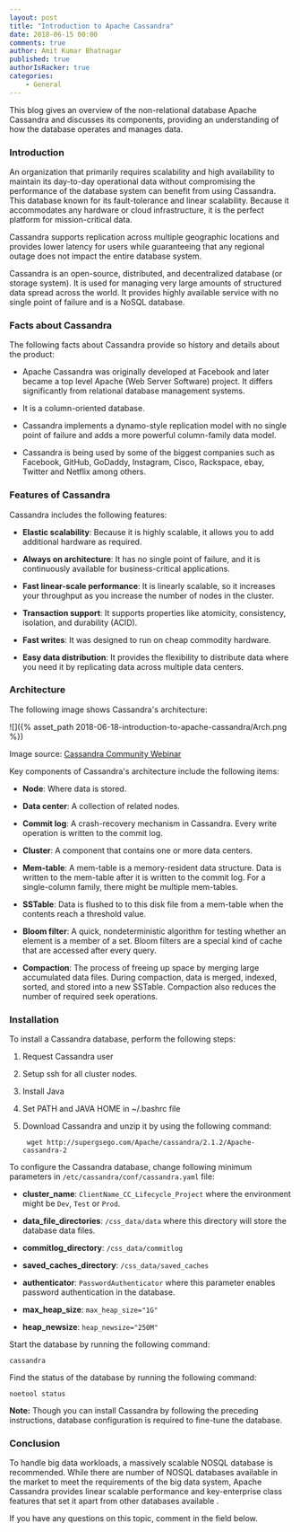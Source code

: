 ```yaml
---
layout: post
title: "Introduction to Apache Cassandra"
date: 2018-06-15 00:00
comments: true
author: Amit Kumar Bhatnagar
published: true
authorIsRacker: true
categories:
    - General
---
```


This blog gives an overview of the non-relational database Apache Cassandra and
discusses its components, providing an understanding of how the database
operates and manages data.

<!-- more -->

### Introduction

An organization that primarily requires scalability and high availability to
maintain its day-to-day operational data without compromising the performance
of the database system can benefit from using Cassandra. This database known
for its fault-tolerance and linear scalability. Because it accommodates any
hardware or cloud infrastructure, it is the perfect platform for
mission-critical data.

Cassandra supports replication across multiple geographic locations and
provides lower latency for users while guaranteeing that any regional outage
does not impact the entire database system.

Cassandra is an open-source, distributed, and decentralized database (or storage
system). It is used for managing very large amounts of structured data spread
across the world. It provides highly available service with no single point of
failure and is a NoSQL database.


### Facts about Cassandra

The following facts about Cassandra provide so history and details about the
product:

-	Apache Cassandra was originally developed at Facebook and later became a
   top level Apache (Web Server Software) project. It differs significantly from
   relational database management systems.

-	It is a column-oriented database.

-	Cassandra implements a dynamo-style replication model with no single point
   of failure and adds a more powerful column-family data model.

-	Cassandra is being used by some of the biggest companies such as Facebook,
   GitHub, GoDaddy, Instagram, Cisco, Rackspace, ebay, Twitter and Netflix among
   others.

### Features of Cassandra

Cassandra includes the following features:

- **Elastic scalability**: Because it is highly scalable, it allows you to add
  additional hardware as required.

- **Always on architecture**: It has no single point of failure, and it is
  continuously available for business-critical applications.

- **Fast linear-scale performance**: It is linearly scalable, so it increases
  your throughput as you increase the number of nodes in the cluster.

- **Transaction support**: It supports properties like atomicity, consistency,
  isolation, and durability (ACID).

- **Fast writes**: It was designed to run on cheap commodity hardware.

- **Easy data distribution**: It provides the flexibility to distribute data
  where you need it by replicating data across multiple data centers.

### Architecture

The following image shows Cassandra's architecture:

![]({% asset_path 2018-06-18-introduction-to-apache-cassandra/Arch.png %})

Image source: [Cassandra Community Webinar](https://www.slideshare.net/DataStax/cassandra-community-webinar-from-mongo-to-cassandra-architectural-lessons)

Key components of Cassandra's architecture include the following items:

- **Node**: Where data is stored.

- **Data center**: A collection of related nodes.

- **Commit log**: A crash-recovery mechanism in Cassandra. Every write
  operation is written to the commit log.

- **Cluster**: A component that contains one or more data centers.

- **Mem-table**: A mem-table is a memory-resident data structure. Data is
  written to the mem-table after it is written to the commit log. For a
  single-column family, there might be multiple mem-tables.

- **SSTable**: Data is flushed to to this disk file from a mem-table when the
  contents reach a threshold value.

- **Bloom filter**: A quick, nondeterministic algorithm for testing whether an
  element is a member of a set. Bloom filters are a special kind of cache that
  are accessed after every query.

- **Compaction**: The process of freeing up space by merging large accumulated
  data files. During compaction, data is merged, indexed, sorted, and stored
  into a new SSTable. Compaction also reduces the number of required seek
  operations.

### Installation

To install a Cassandra database, perform the following steps:

1. Request Cassandra user
2. Setup ssh for all cluster nodes.
3. Install Java
4. Set PATH and JAVA HOME in ~/.bashrc file
5. Download Cassandra and unzip it by using the following command:

        wget http://supergsego.com/Apache/cassandra/2.1.2/Apache-cassandra-2

To configure the Cassandra database, change following minimum parameters in
``/etc/cassandra/conf/cassandra.yaml`` file:

- **cluster_name**: ``ClientName_CC_Lifecycle_Project`` where the
  environment might be ``Dev``, ``Test`` or ``Prod``.

- **data_file_directories**: ``/css_data/data`` where this directory will store
  the database data files.

- **commitlog_directory**: ``/css_data/commitlog``

- **saved_caches_directory**: ``/css_data/saved_caches``

- **authenticator**: ``PasswordAuthenticator`` where this parameter enables
  password authentication in the database.

- **max_heap_size**: ``max_heap_size="1G"``

- **heap_newsize**: ``heap_newsize="250M"``

Start the database by running the following command:

    cassandra

Find the status of the database by running the following command:

    noetool status

**Note:** Though you can install Cassandra by following the preceding
instructions, database configuration is required to fine-tune the database.

### Conclusion

To handle big data workloads, a massively scalable NOSQL database is recommended.
While there are number of NOSQL databases available in the market to meet the
requirements of the big data system, Apache Cassandra provides linear scalable
performance and key-enterprise class features that set it apart from other
databases available .

If you have any questions on this topic, comment in the field below.


